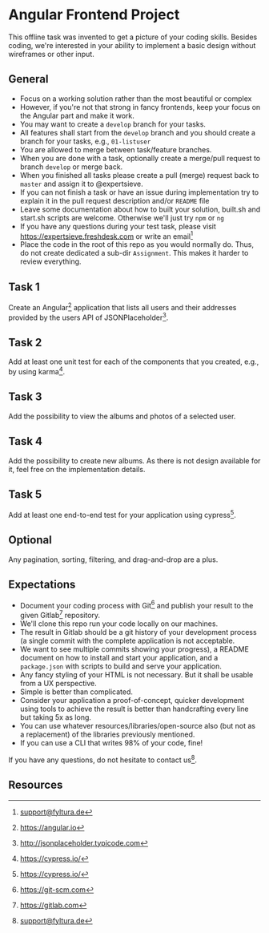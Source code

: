 # Angular Frontend Project

This offline task was invented to get a picture of your coding skills. Besides coding, we're interested in your ability to implement a basic design without wireframes or other input.


## General 

* Focus on a working solution rather than the most beautiful or complex
* However, if you're not that strong in fancy frontends, keep your focus on the Angular part and make it work.
* You may want to create a `develop` branch for your tasks.
* All features shall start from the `develop` branch and you should create a branch for your tasks, e.g., `01-listuser`
* You are allowed to merge between task/feature branches. 
* When you are done with a task, optionally create a merge/pull request to branch `develop` or merge back.
* When you finished all tasks please create a pull (merge) request back to `master` and assign it to @expertsieve.
* If you can not finish a task or have an issue during implementation try to explain it in the pull request description and/or `README` file
* Leave some documentation about how to built your solution, built.sh and start.sh scripts are welcome. Otherwise we'll just try `npm` or `ng`
* If you have any questions during your test task, please visit https://expertsieve.freshdesk.com or write an email[^7]
* Place the code in the root of this repo as you would normally do. Thus, do not create dedicated a sub-dir `Assignment`. This makes it harder to review everything.

## Task 1

Create an Angular[^2] application that lists all users and their addresses provided by the users API of JSONPlaceholder[^1].

## Task 2

Add at least one unit test for each of the components that you created, e.g., by using karma[^5].

## Task 3

Add the possibility to view the albums and photos of a selected user.

## Task 4

Add the possibility to create new albums. 
As there is not design available for it, feel free on the implementation details.

## Task 5

Add at least one end-to-end test for your application using cypress[^5].

## Optional

Any pagination, sorting, filtering, and drag-and-drop are a plus.

## Expectations

- Document your coding process with Git[^3] and publish your result to the given Gitlab[^4] repository.   
- We'll clone this repo run your code locally on our machines.
- The result in Gitlab should be a git history of your development process (a single commit with the complete application is not acceptable.
- We want to see multiple commits showing your progress), a README document on how to install and start your application, and a `package.json` with scripts to build and serve your application.
- Any fancy styling of your HTML is not necessary. But it shall be usable from a UX perspective.
- Simple is better than complicated. 
- Consider your application a proof-of-concept, quicker development using tools to achieve the result is better than handcrafting every line but taking 5x as long. 
- You can use whatever resources/libraries/open-source also (but not as a replacement) of the libraries previously mentioned. 
- If you can use a CLI that writes 98% of your code, fine! 

If you have any questions, do not hesitate to contact us[^7].

## Resources

[^1]:  http://jsonplaceholder.typicode.com
[^2]:  https://angular.io
[^3]:  https://git-scm.com
[^4]:  https://gitlab.com
[^5]:  https://cypress.io/
[^7]:  support@fyltura.de
